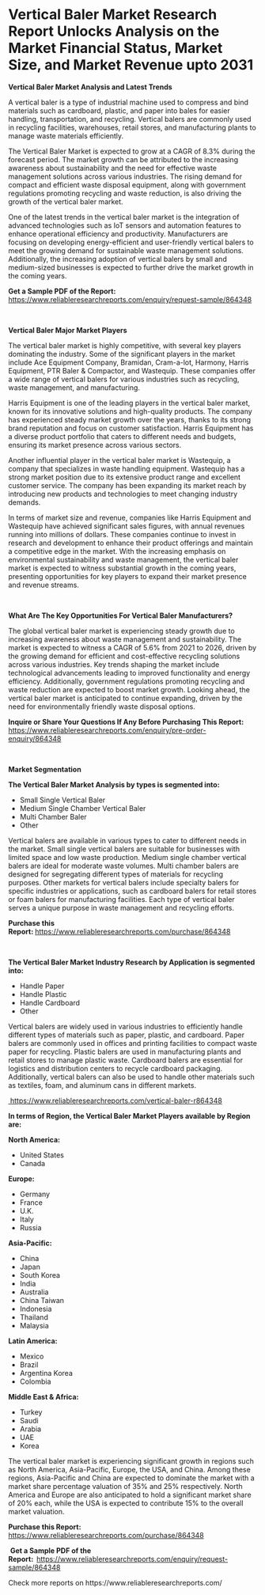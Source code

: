 <p><h1>Vertical Baler Market Research Report Unlocks Analysis on the Market Financial Status, Market Size, and Market Revenue upto 2031</h1></p><p><strong>Vertical Baler Market Analysis and Latest Trends</strong></p>
<p><p>A vertical baler is a type of industrial machine used to compress and bind materials such as cardboard, plastic, and paper into bales for easier handling, transportation, and recycling. Vertical balers are commonly used in recycling facilities, warehouses, retail stores, and manufacturing plants to manage waste materials efficiently.</p><p>The Vertical Baler Market is expected to grow at a CAGR of 8.3% during the forecast period. The market growth can be attributed to the increasing awareness about sustainability and the need for effective waste management solutions across various industries. The rising demand for compact and efficient waste disposal equipment, along with government regulations promoting recycling and waste reduction, is also driving the growth of the vertical baler market.</p><p>One of the latest trends in the vertical baler market is the integration of advanced technologies such as IoT sensors and automation features to enhance operational efficiency and productivity. Manufacturers are focusing on developing energy-efficient and user-friendly vertical balers to meet the growing demand for sustainable waste management solutions. Additionally, the increasing adoption of vertical balers by small and medium-sized businesses is expected to further drive the market growth in the coming years.</p></p>
<p><strong>Get a Sample PDF of the Report:&nbsp;</strong> <a href="https://www.reliableresearchreports.com/enquiry/request-sample/864348">https://www.reliableresearchreports.com/enquiry/request-sample/864348</a></p>
<p>&nbsp;</p>
<p><strong>Vertical Baler Major Market Players</strong></p>
<p><p>The vertical baler market is highly competitive, with several key players dominating the industry. Some of the significant players in the market include Ace Equipment Company, Bramidan, Cram-a-lot, Harmony, Harris Equipment, PTR Baler & Compactor, and Wastequip. These companies offer a wide range of vertical balers for various industries such as recycling, waste management, and manufacturing.</p><p>Harris Equipment is one of the leading players in the vertical baler market, known for its innovative solutions and high-quality products. The company has experienced steady market growth over the years, thanks to its strong brand reputation and focus on customer satisfaction. Harris Equipment has a diverse product portfolio that caters to different needs and budgets, ensuring its market presence across various sectors.</p><p>Another influential player in the vertical baler market is Wastequip, a company that specializes in waste handling equipment. Wastequip has a strong market position due to its extensive product range and excellent customer service. The company has been expanding its market reach by introducing new products and technologies to meet changing industry demands.</p><p>In terms of market size and revenue, companies like Harris Equipment and Wastequip have achieved significant sales figures, with annual revenues running into millions of dollars. These companies continue to invest in research and development to enhance their product offerings and maintain a competitive edge in the market. With the increasing emphasis on environmental sustainability and waste management, the vertical baler market is expected to witness substantial growth in the coming years, presenting opportunities for key players to expand their market presence and revenue streams.</p></p>
<p>&nbsp;</p>
<p><strong>What Are The Key Opportunities For Vertical Baler Manufacturers?</strong></p>
<p><p>The global vertical baler market is experiencing steady growth due to increasing awareness about waste management and sustainability. The market is expected to witness a CAGR of 5.6% from 2021 to 2026, driven by the growing demand for efficient and cost-effective recycling solutions across various industries. Key trends shaping the market include technological advancements leading to improved functionality and energy efficiency. Additionally, government regulations promoting recycling and waste reduction are expected to boost market growth. Looking ahead, the vertical baler market is anticipated to continue expanding, driven by the need for environmentally friendly waste disposal options.</p></p>
<p><strong>Inquire or Share Your Questions If Any Before Purchasing This Report:</strong> <a href="https://www.reliableresearchreports.com/enquiry/pre-order-enquiry/864348">https://www.reliableresearchreports.com/enquiry/pre-order-enquiry/864348</a></p>
<p>&nbsp;</p>
<p><strong>Market Segmentation</strong></p>
<p><strong>The Vertical Baler Market Analysis by types is segmented into:</strong></p>
<p><ul><li>Small Single Vertical Baler</li><li>Medium Single Chamber Vertical Baler</li><li>Multi Chamber Baler</li><li>Other</li></ul></p>
<p><p>Vertical balers are available in various types to cater to different needs in the market. Small single vertical balers are suitable for businesses with limited space and low waste production. Medium single chamber vertical balers are ideal for moderate waste volumes. Multi chamber balers are designed for segregating different types of materials for recycling purposes. Other markets for vertical balers include specialty balers for specific industries or applications, such as cardboard balers for retail stores or foam balers for manufacturing facilities. Each type of vertical baler serves a unique purpose in waste management and recycling efforts.</p></p>
<p><strong>Purchase this Report:&nbsp;</strong><a href="https://www.reliableresearchreports.com/purchase/864348">https://www.reliableresearchreports.com/purchase/864348</a></p>
<p>&nbsp;</p>
<p><strong>The Vertical Baler Market Industry Research by Application is segmented into:</strong></p>
<p><ul><li>Handle Paper</li><li>Handle Plastic</li><li>Handle Cardboard</li><li>Other</li></ul></p>
<p><p>Vertical balers are widely used in various industries to efficiently handle different types of materials such as paper, plastic, and cardboard. Paper balers are commonly used in offices and printing facilities to compact waste paper for recycling. Plastic balers are used in manufacturing plants and retail stores to manage plastic waste. Cardboard balers are essential for logistics and distribution centers to recycle cardboard packaging. Additionally, vertical balers can also be used to handle other materials such as textiles, foam, and aluminum cans in different markets.</p></p>
<p><a href="https://www.reliableresearchreports.com/vertical-baler-r864348">&nbsp;https://www.reliableresearchreports.com/vertical-baler-r864348</a></p>
<p><strong>In terms of Region, the Vertical Baler Market Players available by Region are:</strong></p>
<p>
    <p> <strong> North America: </strong>
        <ul>
            <li>United States</li>
            <li>Canada</li>
        </ul>
        </p> 
    <p> <strong> Europe: </strong>
        <ul>
            <li>Germany</li>
            <li>France</li>
            <li>U.K.</li>
            <li>Italy</li>
            <li>Russia</li>
        </ul>
        </p> 
    <p> <strong> Asia-Pacific: </strong>
        <ul>
            <li>China</li>
            <li>Japan</li>
            <li>South Korea</li>
            <li>India</li>
            <li>Australia</li>
            <li>China Taiwan</li>
            <li>Indonesia</li>
            <li>Thailand</li>
            <li>Malaysia</li>
        </ul>
        </p> 
    <p> <strong> Latin America: </strong>
        <ul>
            <li>Mexico</li>
            <li>Brazil</li>
            <li>Argentina Korea</li>
            <li>Colombia</li>
        </ul>
        </p> 
    <p> <strong> Middle East & Africa: </strong>
        <ul>
            <li>Turkey</li>
            <li>Saudi</li>
            <li>Arabia</li>
            <li>UAE</li>
            <li>Korea</li>
        </ul>
    </p>
    </p>
<p><p>The vertical baler market is experiencing significant growth in regions such as North America, Asia-Pacific, Europe, the USA, and China. Among these regions, Asia-Pacific and China are expected to dominate the market with a market share percentage valuation of 35% and 25% respectively. North America and Europe are also anticipated to hold a significant market share of 20% each, while the USA is expected to contribute 15% to the overall market valuation.</p></p>
<p><strong>Purchase this Report: </strong><a href="https://www.reliableresearchreports.com/purchase/864348">https://www.reliableresearchreports.com/purchase/864348</a></p>
<p>&nbsp;<strong>Get a Sample PDF of the Report:&nbsp;&nbsp;</strong><a href="https://www.reliableresearchreports.com/enquiry/request-sample/864348">https://www.reliableresearchreports.com/enquiry/request-sample/864348</a></p>
<p><strong></strong></p>
<p>Check more reports on https://www.reliableresearchreports.com/</p>